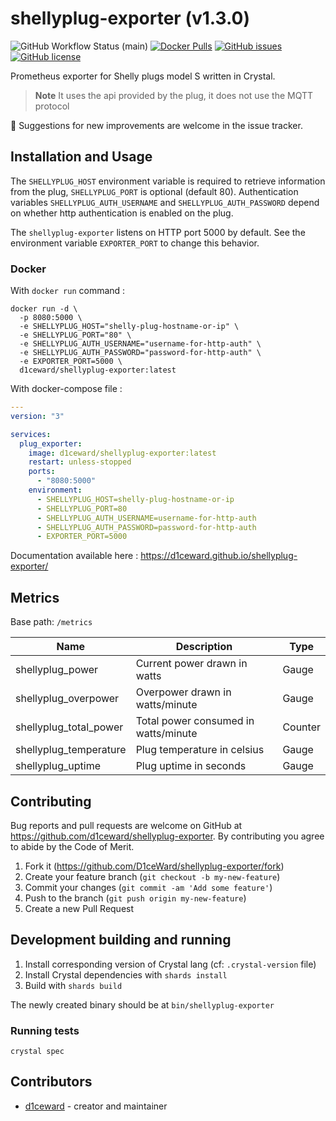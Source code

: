 # shellyplug-exporter (v1.3.0)
![GitHub Workflow Status (main)](https://github.com/d1ceward/shellyplug-exporter/actions/workflows/main.yml/badge.svg?branch=master)
[![Docker Pulls](https://img.shields.io/docker/pulls/d1ceward/shellyplug-exporter.svg)](https://hub.docker.com/r/d1ceward/shellyplug-exporter)
[![GitHub issues](https://img.shields.io/github/issues/d1ceward/shellyplug-exporter)](https://github.com/d1ceward/shellyplug-exporter/issues)
[![GitHub license](https://img.shields.io/github/license/d1ceward/shellyplug-exporter)](https://github.com/d1ceward/shellyplug-exporter/blob/master/LICENSE)

Prometheus exporter for Shelly plugs model S written in Crystal.
> **Note** It uses the api provided by the plug, it does not use the MQTT protocol

:rocket: Suggestions for new improvements are welcome in the issue tracker.

## Installation and Usage

The `SHELLYPLUG_HOST` environment variable is required to retrieve information from the plug, `SHELLYPLUG_PORT` is optional (default 80).
Authentication variables `SHELLYPLUG_AUTH_USERNAME` and `SHELLYPLUG_AUTH_PASSWORD` depend on whether http authentication is enabled on the plug.

The `shellyplug-exporter` listens on HTTP port 5000 by default. See the environment variable `EXPORTER_PORT` to change this behavior.

### Docker

With `docker run` command :
```shell
docker run -d \
  -p 8080:5000 \
  -e SHELLYPLUG_HOST="shelly-plug-hostname-or-ip" \
  -e SHELLYPLUG_PORT="80" \
  -e SHELLYPLUG_AUTH_USERNAME="username-for-http-auth" \
  -e SHELLYPLUG_AUTH_PASSWORD="password-for-http-auth" \
  -e EXPORTER_PORT=5000 \
  d1ceward/shellyplug-exporter:latest
```

With docker-compose file :
```yaml
---
version: "3"

services:
  plug_exporter:
    image: d1ceward/shellyplug-exporter:latest
    restart: unless-stopped
    ports:
      - "8080:5000"
    environment:
      - SHELLYPLUG_HOST=shelly-plug-hostname-or-ip
      - SHELLYPLUG_PORT=80
      - SHELLYPLUG_AUTH_USERNAME=username-for-http-auth
      - SHELLYPLUG_AUTH_PASSWORD=password-for-http-auth
      - EXPORTER_PORT=5000
```

Documentation available here : https://d1ceward.github.io/shellyplug-exporter/

## Metrics

Base path: `/metrics`

Name                   | Description                          | Type    |
-----------------------|--------------------------------------|---------|
shellyplug_power       | Current power drawn in watts         | Gauge   |
shellyplug_overpower   | Overpower drawn in watts/minute      | Gauge   |
shellyplug_total_power | Total power consumed in watts/minute | Counter |
shellyplug_temperature | Plug temperature in celsius          | Gauge   |
shellyplug_uptime      | Plug uptime in seconds               | Gauge   |

## Contributing

Bug reports and pull requests are welcome on GitHub at https://github.com/d1ceward/shellyplug-exporter. By contributing you agree to abide by the Code of Merit.

1. Fork it (<https://github.com/D1ceWard/shellyplug-exporter/fork>)
2. Create your feature branch (`git checkout -b my-new-feature`)
3. Commit your changes (`git commit -am 'Add some feature'`)
4. Push to the branch (`git push origin my-new-feature`)
5. Create a new Pull Request

## Development building and running

1. Install corresponding version of Crystal lang (cf: `.crystal-version` file)
2. Install Crystal dependencies with `shards install`
3. Build with `shards build`

The newly created binary should be at `bin/shellyplug-exporter`

### Running tests

```shell
crystal spec
```

## Contributors

- [d1ceward](https://github.com/d1ceward) - creator and maintainer
